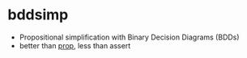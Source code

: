 bddsimp
=======
- Propositional simplification with Binary Decision Diagrams (BDDs)
- better than [prop](pages/prop.md), less than assert
